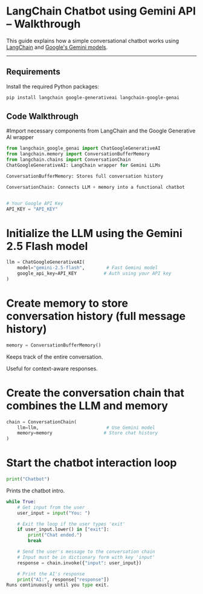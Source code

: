 
#  LangChain Chatbot using Gemini API – Walkthrough

This guide explains how a simple conversational chatbot works using [LangChain](https://github.com/langchain-ai/langchain) and [Google's Gemini models](https://ai.google.dev/).

---

##  Requirements

Install the required Python packages:

```bash
pip install langchain google-generativeai langchain-google-genai
```

## Code Walkthrough

#Import necessary components from LangChain and the Google Generative AI wrapper
```python
from langchain_google_genai import ChatGoogleGenerativeAI
from langchain.memory import ConversationBufferMemory
from langchain.chains import ConversationChain
ChatGoogleGenerativeAI: LangChain wrapper for Gemini LLMs

ConversationBufferMemory: Stores full conversation history

ConversationChain: Connects LLM + memory into a functional chatbot
```

```python

# Your Google API Key 
API_KEY = "API_KEY"
```



# Initialize the LLM using the Gemini 2.5 Flash model
```python
llm = ChatGoogleGenerativeAI(
    model="gemini-2.5-flash",        # Fast Gemini model
    google_api_key=API_KEY          # Auth using your API key
)
```

# Create memory to store conversation history (full message history)
```python
memory = ConversationBufferMemory()
```
Keeps track of the entire conversation.

Useful for context-aware responses.


# Create the conversation chain that combines the LLM and memory
```python
chain = ConversationChain(
    llm=llm,                         # Use Gemini model
    memory=memory                   # Store chat history
)
```


# Start the chatbot interaction loop
```python
print("Chatbot")
```
Prints the chatbot intro.

```python
while True:
    # Get input from the user
    user_input = input("You: ")

    # Exit the loop if the user types 'exit'
    if user_input.lower() in ["exit"]:
        print("Chat ended.")
        break

    # Send the user's message to the conversation chain
    # Input must be in dictionary form with key 'input'
    response = chain.invoke({"input": user_input})

    # Print the AI's response
    print("AI:", response["response"])
Runs continuously until you type exit.
```
